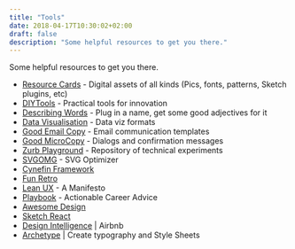 ```yaml
---
title: "Tools"
date: 2018-04-17T10:30:02+02:00
draft: false
description: "Some helpful resources to get you there."
---
```

Some helpful resources to get you there.
<!--more-->

- [Resource Cards](https://resourcecards.com/) - Digital assets of all kinds (Pics, fonts, patterns, Sketch plugins, etc)
- [DIYTools](http://diytoolkit.org/tools/) - Practical tools for innovation
- [Describing Words](http://describingwords.io) - Plug in a name, get some good adjectives for it
- [Data Visualisation](http://datavizproject.com/) - Data viz formats
- [Good Email Copy](http://www.goodemailcopy.com/) - Email communication templates
- [Good MicroCopy](http://goodmicrocopy.com/) - Dialogs and confirmation messages
- [Zurb Playground](https://zurb.com/playground) - Repository of technical experiments
- [SVGOMG](https://jakearchibald.github.io/svgomg/) - SVG Optimizer
- [Cynefin Framework](https://en.wikipedia.org/wiki/Cynefin_framework)
- [Fun Retro](https://funretro.github.io/distributed/)
- [Lean UX](https://www.smashingmagazine.com/2014/01/lean-ux-manifesto-principle-driven-design/) - A Manifesto
- [Playbook](https://askplaybook.com/) - Actionable Career Advice
- [Awesome Design](https://github.com/gztchan/awesome-design)
- [Sketch React](https://design-nation.icons8.com/sketching-a-design-system-with-react-sketchapp-43e24993c8f2)
- [Design Intelligence](https://airbnb.design/the-evolution-of-tools/) | Airbnb
- [Archetype](https://archetypeapp.com/#) | Create typography and Style Sheets
